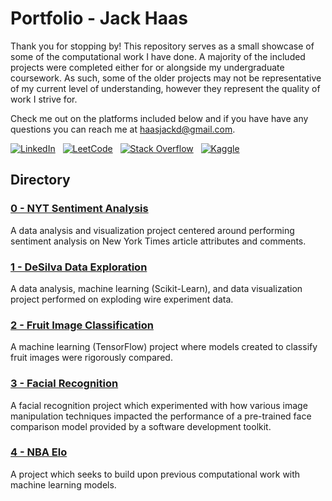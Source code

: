 # Portfolio - Jack Haas

Thank you for stopping by! This repository serves as a small showcase of some of the computational work I have done. A majority of the included projects were completed either for or alongside my undergraduate coursework. As such, some of the older projects may not be representative of my current level of understanding, however they represent the quality of work I strive for.

Check me out on the platforms included below and if you have have any questions you can reach me at [haasjackd@gmail.com](mailto:haasjackd@gmail.com).

[![LinkedIn](https://img.shields.io/badge/linkedin-%230077B5.svg?style=for-the-badge&logo=linkedin&logoColor=white)](https://www.linkedin.com/in/jackhaas/)
&nbsp;
[![LeetCode](https://img.shields.io/badge/LeetCode-000000?style=for-the-badge&logo=LeetCode&logoColor=#d16c06)](https://leetcode.com/haasjack/)
&nbsp;
[![Stack Overflow](https://img.shields.io/badge/-Stackoverflow-FE7A16?style=for-the-badge&logo=stack-overflow&logoColor=white)](https://meta.stackoverflow.com/users/13159994/jack-haas)
&nbsp;
[![Kaggle](https://img.shields.io/badge/Kaggle-035a7d?style=for-the-badge&logo=kaggle&logoColor=white)](https://www.kaggle.com/haasjackd)

## Directory

### [0 - NYT Sentiment Analysis](./00-NYT_Sentiment_Analysis/)

A data analysis and visualization project centered around performing sentiment analysis on New York Times article attributes and comments.

### [1 - DeSilva Data Exploration](./01-DeSilva_Data_Exploration/)

A data analysis, machine learning (Scikit-Learn), and data visualization project performed on exploding wire experiment data. 

### [2 - Fruit Image Classification](./02-Fruit_Image_Classification/)

A machine learning (TensorFlow) project where models created to classify fruit images were rigorously compared.

### [3 - Facial Recognition](./03-Facial_Recognition/)

A facial recognition project which experimented with how various image manipulation techniques impacted the performance of a pre-trained face comparison model provided by a software development toolkit. 

### [4 - NBA Elo](./04-NBA_Elo/)

A project which seeks to build upon previous computational work with machine learning models.


